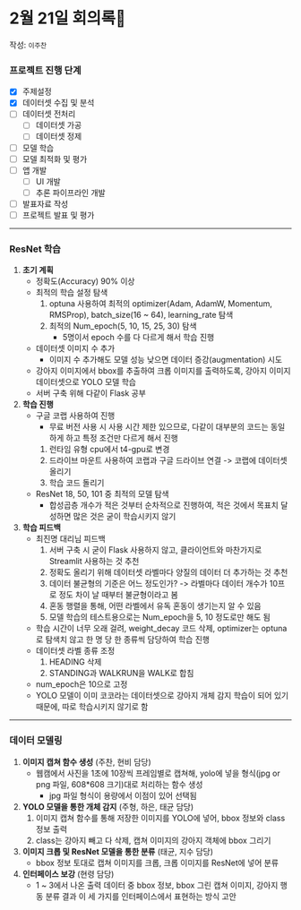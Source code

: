 # 2월 21일 회의록🐥
작성: `이주찬`

### 프로젝트 진행 단계
- [x] 주제설정
- [x] 데이터셋 수집 및 분석
- [ ] 데이터셋 전처리
  - [ ] 데이터셋 가공
  - [ ] 데이터셋 정제
- [ ] 모델 학습
- [ ] 모델 최적화 및 평가
- [ ] 앱 개발
  - [ ] UI 개발
  - [ ] 추론 파이프라인 개발
- [ ] 발표자료 작성
- [ ] 프로젝트 발표 및 평가

***

### ResNet 학습
1. **초기 계획**
	- 정확도(Accuracy) 90% 이상
    - 최적의 학습 설정 탐색
        1. optuna 사용하여 최적의 optimizer(Adam, AdamW, Momentum, RMSProp), batch_size(16 ~ 64), learning_rate 탐색
        2. 최적의 Num_epoch(5, 10, 15, 25, 30) 탐색
            - 5명이서 epoch 수를 다 다르게 해서 학습 진행
    - 데이터셋 이미지 수 추가
        - 이미지 수 추가해도 모델 성능 낮으면 데이터 증강(augmentation) 시도
    - 강아지 이미지에서 bbox를 추출하여 크롭 이미지를 출력하도록, 강아지 이미지 데이터셋으로 YOLO 모델 학습
    - 서버 구축 위해 다같이 Flask 공부
2. **학습 진행**
    - 구글 코랩 사용하여 진행
        - 무료 버전 사용 시 사용 시간 제한 있으므로, 다같이 대부분의 코드는 동일하게 하고 특정 조건만 다르게 해서 진행
        1. 런타임 유형 cpu에서 t4-gpu로 변경
        2. 드라이브 마운트 사용하여 코랩과 구글 드라이브 연결 -> 코랩에 데이터셋 올리기
        3. 학습 코드 돌리기
    - ResNet 18, 50, 101 중 최적의 모델 탐색 
        - 합성곱층 개수가 적은 것부터 순차적으로 진행하여, 적은 것에서 목표치 달성하면 많은 것은 굳이 학습시키지 않기
3. **학습 피드백**
    - 최진명 대리님 피드백
        1. 서버 구축 시 굳이 Flask 사용하지 않고, 클라이언트와 마찬가지로 Streamlit 사용하는 것 추천
        2. 정확도 올리기 위해 데이터셋 라벨마다 양질의 데이터 더 추가하는 것 추천
        3. 데이터 불균형의 기준은 어느 정도인가? -> 라벨마다 데이터 개수가 10프로 정도 차이 날 때부터 불균형이라고 봄 
        4. 혼동 행렬을 통해, 어떤 라벨에서 유독 혼동이 생기는지 알 수 있음
        5. 모델 학습의 테스트용으로는 Num_epoch을 5, 10 정도로만 해도 됨
    - 학습 시간이 너무 오래 걸려, weight_decay 코드 삭제, optimizer는 optuna로 탐색치 않고 한 명 당 한 종류씩 담당하여 학습 진행
    - 데이터셋 라벨 종류 조정
        1. HEADING 삭제
        2. STANDING과 WALKRUN을 WALK로 합침
    - num_epoch은 10으로 고정
    - YOLO 모델이 이미 코코라는 데이터셋으로 강아지 개체 감지 학습이 되어 있기 때문에, 따로 학습시키지 않기로 함

***

### 데이터 모델링
1. **이미지 캡쳐 함수 생성** (주찬, 현비 담당)
    - 웹캠에서 사진을 1초에 10장씩 프레임별로 캡쳐해, yolo에 넣을 형식(jpg or png 파일, 608*608 크기)대로 처리하는 함수 생성
        - jpg 파일 형식이 용량에서 이점이 있어 선택됨
2. **YOLO 모델을 통한 개체 감지** (주형, 하은, 태균 담당)
    1. 이미지 캡쳐 함수를 통해 저장한 이미지를 YOLO에 넣어, bbox 정보와 class 정보 출력
    2. class는 강아지 빼고 다 삭제, 캡쳐 이미지의 강아지 객체에 bbox 그리기
3. **이미지 크롭 및 ResNet 모델을 통한 분류** (태균, 지수 담당) 
    - bbox 정보 토대로 캡쳐 이미지를 크롭, 크롭 이미지를 ResNet에 넣어 분류
4. **인터페이스 보강** (현령 담당) 
    - 1 ~ 3에서 나온 출력 데이터 중 bbox 정보, bbox 그린 캡쳐 이미지, 강아지 행동 분류 결과 이 세 가지를 인터페이스에서 표현하는 방식 고안